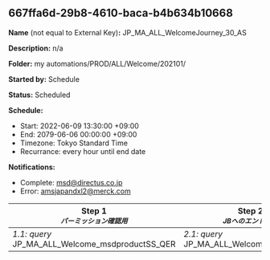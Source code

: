 ## 667ffa6d-29b8-4610-baca-b4b634b10668

**Name** (not equal to External Key)**:** JP_MA_ALL_WelcomeJourney_30_AS

**Description:** n/a

**Folder:** my automations/PROD/ALL/Welcome/202101/

**Started by:** Schedule

**Status:** Scheduled

**Schedule:**

* Start: 2022-06-09 13:30:00 +09:00
* End: 2079-06-06 00:00:00 +09:00
* Timezone: Tokyo Standard Time
* Recurrance: every hour until end date

**Notifications:**

* Complete: msd@directus.co.jp
* Error: amsjapandxl2@merck.com

| Step 1<br>_<small>パーミッション確認用</small>_ | Step 2<br>_<small>JBへのエントリー<br></small>_ | Step 3<br>_<small>初回Pending者の抽出</small>_ | Step 4<br>_<small>-</small>_ |
| --- | --- | --- | --- |
| _1.1: query_<br>JP_MA_ALL_Welcome_msdproductSS_QER | _2.1: query_<br>JP_MA_ALL_Welcome_ENTRY_QER | _3.1: query_<br>JP_MA_ALL_Welcome_first_pending_QER | _4.1: journeyEntry_<br>JP_MA_ALL_Welcome_JBscenario_202206 |
